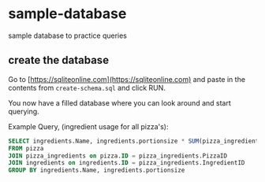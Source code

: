# sample-database
sample database to practice queries

## create the database 
Go to [https://sqliteonline.com](https://sqliteonline.com) and paste in the contents from `create-schema.sql` and click RUN.

You now have a filled database where you can look around and start querying.

Example Query, (ingredient usage for all pizza's):
```sql
SELECT ingredients.Name, ingredients.portionsize * SUM(pizza_ingredients.portions) UsedAmount, COUNT(*) UsedCount
FROM pizza 
JOIN pizza_ingredients on pizza.ID = pizza_ingredients.PizzaID
JOIN ingredients on ingredients.ID = pizza_ingredients.IngredientID
GROUP BY ingredients.Name, ingredients.portionsize
```
